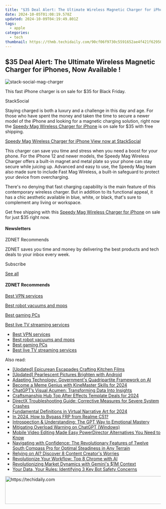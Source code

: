 ```yaml
---
title: "$35 Deal Alert: The Ultimate Wireless Magnetic Charger for iPhones, Now Available !"
date: 2024-10-05T01:08:19.578Z
updated: 2024-10-09T04:19:49.801Z
tags:
  - apple
categories:
  - tech
thumbnail: https://thmb.techidaily.com/90cf06f9730c5591652ae4f421f62950743940a3b49411aac162c7581850732b.jpg
---
```


## $35 Deal Alert: The Ultimate Wireless Magnetic Charger for iPhones, Now Available !

![stack-social-mag-charger](https://www.zdnet.com/a/img/resize/3d7e9fc6b5a73a2341e70bfe82f6ca93b61b8453/2023/11/20/c8c0a1a6-5b69-48a1-aa05-d02d98b2ad48/stack-social-mag-charger.jpg?auto=webp&width=1280)

This fast iPhone charger is on sale for $35 for Black Friday.

StackSocial

Staying charged is both a luxury and a challenge in this day and age. For those who have spent the money and taken the time to secure a newer model of the iPhone and looking for a magnetic charging solution, right now the [Speedy Mag Wireless Charger for iPhone](https://stacksocial.com/sales/speedy-mag-wireless-charger-for-iphone-white?utm%5Fsource=zdnet.com&utm%5Fmedium=referral&utm%5Fcampaign=speedy-mag-wireless-charger-for-iphone-white&utm%5Fterm=scsf-583999&utm%5Fcontent=a0xRn0000003BwbIAE&scsonar=1&aid=a-ceempx7z) is on sale for $35 with free shipping.

[Speedy Mag Wireless Charger for iPhone View now at StackSocial](https://www.stacksocial.com/sales/speedy-mag-wireless-charger-for-iphone-white?utm%5Fsource=zdnet.com&utm%5Fmedium=referral&utm%5Fcampaign=speedy-mag-wireless-charger-for-iphone-white&utm%5Fterm=scsf-583999&utm%5Fcontent=a0xRn0000003BwbIAE&scsonar=1&aid=a-ceempx7z)

This charger can save you time and stress when you need a boost for your phone. For the iPhone 12 and newer models, the Speedy Mag Wireless Charger offers a built-in magnet and metal plate so your phone can stay secure while juicing up. Advanced and easy to use, the Speedy Mag team also made sure to include Fast Mag Wireless, a built-in safeguard to protect your device from overcharging. 

There's no denying that fast charging capability is the main feature of this contemporary wireless charger. But in addition to its functional appeal, it has a chic aesthetic available in blue, white, or black, that's sure to complement any living or workspace. 

Get free shipping with this [Speedy Mag Wireless Charger for iPhone](https://stacksocial.com/sales/speedy-mag-wireless-charger-for-iphone-blue?utm%5Fsource=zdnet.com&utm%5Fmedium=referral&utm%5Fcampaign=speedy-mag-wireless-charger-for-iphone-blue&utm%5Fterm=scsf-584001&utm%5Fcontent=a0xRn0000003BwbIAE&scsonar=1&aid=a-ceempx7z) on sale for just $35 right now. 

#### Newsletters

ZDNET Recommends

ZDNET saves you time and money by delivering the best products and tech deals to your inbox every week.

 Subscribe

[See all](https://www.zdnet.com/newsletters/)

#### **ZDNET** Recommends

[Best VPN services](https://www.zdnet.com/article/best-vpn/ "Best VPN services")

[Best robot vacuums and mops](https://www.zdnet.com/article/best-robot-vacuum-mop/ "Best robot vacuums and mops")

[Best gaming PCs](https://www.zdnet.com/article/best-gaming-pc/ "Best gaming PCs")

[Best live TV streaming services](https://www.zdnet.com/article/best-live-tv-streaming-service/ "Best live TV streaming services")

* [Best VPN services](https://www.zdnet.com/article/best-vpn/ "Best VPN services")
* [Best robot vacuums and mops](https://www.zdnet.com/article/best-robot-vacuum-mop/ "Best robot vacuums and mops")
* [Best gaming PCs](https://www.zdnet.com/article/best-gaming-pc/ "Best gaming PCs")
* [Best live TV streaming services](https://www.zdnet.com/article/best-live-tv-streaming-service/ "Best live TV streaming services")

<ins class="adsbygoogle"
     style="display:block"
     data-ad-format="autorelaxed"
     data-ad-client="ca-pub-7571918770474297"
     data-ad-slot="1223367746"></ins>

<ins class="adsbygoogle"
     style="display:block"
     data-ad-client="ca-pub-7571918770474297"
     data-ad-slot="8358498916"
     data-ad-format="auto"
     data-full-width-responsive="true"></ins>

<span class="atpl-alsoreadstyle">Also read:</span>
<div><ul>
<li><a href="https://youtube-tips.techidaily.com/ed-epicurean-escapades-crafting-kitchen-films/"><u>[Updated] Epicurean Escapades Crafting Kitchen Films</u></a></li>
<li><a href="https://extra-support.techidaily.com/updated-pearlescent-pictures-brighten-with-android/"><u>[Updated] Pearlescent Pictures Brighten with Android</u></a></li>
<li><a href="https://tech-savvy.techidaily.com/adapting-technology-governments-quadripartite-framework-on-ai/"><u>Adapting Technology: Government's Quadripartite Framework on AI</u></a></li>
<li><a href="https://article-knowledge.techidaily.com/become-a-meme-genius-with-kinemaster-skills-for-2024/"><u>Become a Meme Genius with KineMaster Skills for 2024</u></a></li>
<li><a href="https://tech-savvy.techidaily.com/chatgpts-visual-acumen-transforming-data-into-insights/"><u>ChatGPT’s Visual Acumen: Transforming Data Into Insights</u></a></li>
<li><a href="https://fox-hovers.techidaily.com/craftsmanship-hub-top-after-effects-template-deals-for-2024/"><u>Craftsmanship Hub Top After Effects Template Deals for 2024</u></a></li>
<li><a href="https://win-howtos.techidaily.com/directx-troubleshooting-guide-corrective-measures-for-severe-system-crashes/"><u>DirectX Troubleshooting Guide: Corrective Measures for Severe System Crashes</u></a></li>
<li><a href="https://some-knowledge.techidaily.com/fundamental-definitions-in-virtual-narrative-art-for-2024/"><u>Fundamental Definitions in Virtual Narrative Art for 2024</u></a></li>
<li><a href="https://android-frp.techidaily.com/in-2024-how-to-bypass-frp-from-realme-c51-by-drfone-android/"><u>In 2024, How to Bypass FRP from Realme C51?</u></a></li>
<li><a href="https://tech-savvy.techidaily.com/introspection-and-understanding-the-gpt-way-to-emotional-mastery/"><u>Introspection & Understanding: The GPT Way to Emotional Mastery</u></a></li>
<li><a href="https://tech-savvy.techidaily.com/mitigating-overload-warning-on-chatgpt-windows/"><u>Mitigating Overload Warning on ChatGPT (Windows)</u></a></li>
<li><a href="https://ai-vdieo-software.techidaily.com/mobile-video-editing-made-easy-powerdirector-alternatives-you-need-to-know/"><u>Mobile Video Editing Made Easy PowerDirector Alternatives You Need to Know</u></a></li>
<li><a href="https://buynow-marvelous.techidaily.com/navigating-with-confidence-the-revolutionary-features-of-twelve-south-compass-pro-for-optimal-steadiness-in-any-terrain/"><u>Navigating with Confidence: The Revolutionary Features of Twelve South Compass Pro for Optimal Steadiness in Any Terrain</u></a></li>
<li><a href="https://tech-savvy.techidaily.com/relying-on-ai-discover-8-content-creators-worries/"><u>Relying on AI? Discover 8 Content Creator's Worries</u></a></li>
<li><a href="https://tech-savvy.techidaily.com/revolutionize-your-workflow-top-8-chrome-with-ai/"><u>Revolutionize Your Workflow: Top 8 Chrome with AI</u></a></li>
<li><a href="https://tech-savvy.techidaily.com/revolutionizing-market-dynamics-with-geminis-1m-context/"><u>Revolutionizing Market Dynamics with Gemini's $1M Context</u></a></li>
<li><a href="https://tech-savvy.techidaily.com/your-data-your-rules-identifying-3-key-bot-safety-concerns/"><u>Your Data, Your Rules: Identifying 3 Key Bot Safety Concerns</u></a></li>
</ul></div>

<!-- affiliate ads begin -->
<a href="https://aligracehair.sjv.io/c/5597632/2006960/19272" target="_top" id="2006960">
  <img src="//a.impactradius-go.com/display-ad/19272-2006960" border="0" alt="https://techidaily.com" width="728" height="90"/>
</a>
<img height="0" width="0" src="https://aligracehair.sjv.io/i/5597632/2006960/19272" style="position:absolute;visibility:hidden;" border="0" />
<!-- affiliate ads end -->

